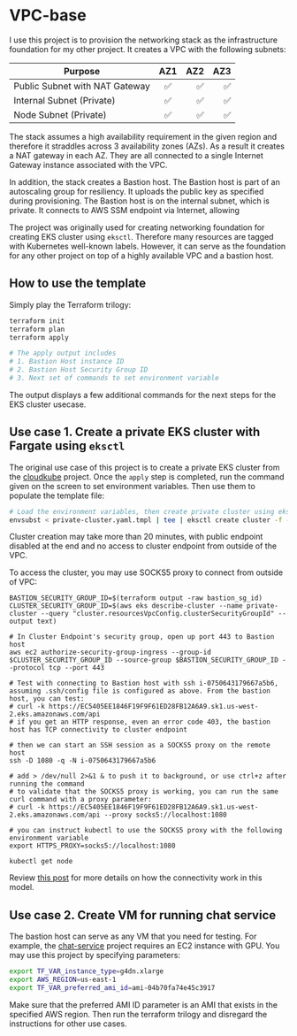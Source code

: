 # VPC-base

I use this project is to provision the networking stack as the infrastructure foundation for my other project. It creates a VPC with the following subnets:

| Purpose   |      AZ1      | AZ2 |AZ3|
|----------|:-------------:|------:|---:|
| Public Subnet with NAT Gateway | :white_check_mark: | :white_check_mark: | :white_check_mark: |
| Internal Subnet (Private) | :white_check_mark: | :white_check_mark: | :white_check_mark: |
| Node Subnet (Private) | :white_check_mark: | :white_check_mark: | :white_check_mark: |

The stack assumes a high availability requirement in the given region and therefore it straddles across 3 availability zones (AZs). As a result it creates a NAT gateway in each AZ. They are all connected to a single Internet Gateway instance associated with the VPC.

In addition, the stack creates a Bastion host. The Bastion host is part of an autoscaling group for resiliency. It uploads the public key as specified during provisioning. The Bastion host is on the internal subnet, which is private. It connects to AWS SSM endpoint via Internet, allowing 


The project was originally used for creating networking foundation for creating EKS cluster using `eksctl`. Therefore many resources are tagged with Kubernetes well-known labels. However, it can serve as the foundation for any other project on top of a highly available VPC and a bastion host.


## How to use the template

Simply play the Terraform trilogy:
```sh
terraform init
terraform plan
terraform apply

# The apply output includes
# 1. Bastion Host instance ID
# 2. Bastion Host Security Group ID
# 3. Next set of commands to set environment variable
```
The output displays a few additional commands for the next steps for the EKS cluster usecase.

## Use case 1. Create a private EKS cluster with Fargate using `eksctl`

The original use case of this project is to create a private EKS cluster from the [cloudkube](https://github.com/digihunch/cloudkube) project. Once the `apply` step is completed, run the command given on the screen to set environment variables. Then use them to populate the template file:

```sh
# Load the environment variables, then create private cluster using eksctl
envsubst < private-cluster.yaml.tmpl | tee | eksctl create cluster -f -
```

Cluster creation may take more than 20 minutes, with public endpoint disabled at the end and no access to cluster endpoint from outside of the VPC. 

To access the cluster, you may use SOCKS5 proxy to connect from outside of VPC: 

```
BASTION_SECURITY_GROUP_ID=$(terraform output -raw bastion_sg_id)
CLUSTER_SECURITY_GROUP_ID=$(aws eks describe-cluster --name private-cluster --query "cluster.resourcesVpcConfig.clusterSecurityGroupId" --output text)
 
# In Cluster Endpoint's security group, open up port 443 to Bastion host
aws ec2 authorize-security-group-ingress --group-id $CLUSTER_SECURITY_GROUP_ID --source-group $BASTION_SECURITY_GROUP_ID --protocol tcp --port 443
 
# Test with connecting to Bastion host with ssh i-0750643179667a5b6, assuming .ssh/config file is configured as above. From the bastion host, you can test:
# curl -k https://EC5405EE1846F19F9F61ED28FB12A6A9.sk1.us-west-2.eks.amazonaws.com/api  
# if you get an HTTP response, even an error code 403, the bastion host has TCP connectivity to cluster endpoint
 
# then we can start an SSH session as a SOCKS5 proxy on the remote host
ssh -D 1080 -q -N i-0750643179667a5b6
 
# add > /dev/null 2>&1 & to push it to background, or use ctrl+z after running the command
# to validate that the SOCKS5 proxy is working, you can run the same curl command with a proxy parameter:
# curl -k https://EC5405EE1846F19F9F61ED28FB12A6A9.sk1.us-west-2.eks.amazonaws.com/api --proxy socks5://localhost:1080
 
# you can instruct kubectl to use the SOCKS5 proxy with the following environment variable
export HTTPS_PROXY=socks5://localhost:1080
 
kubectl get node
```

Review [this post](https://www.digihunch.com/2023/06/connect-kubectl-to-private-kubernetes-cluster-in-eks-and-aks/) for more details on how the connectivity work in this model.

## Use case 2. Create VM for running chat service
The bastion host can serve as any VM that you need for testing. For example, the [chat-service](https://github.com/digihunch/chat-service) project requires an EC2 instance with GPU. You may use this project by specifying parameters:
```sh
export TF_VAR_instance_type=g4dn.xlarge
export AWS_REGION=us-east-1
export TF_VAR_preferred_ami_id=ami-04b70fa74e45c3917
```
Make sure that the preferred AMI ID parameter is an AMI that exists in the specified AWS region. Then run the terraform trilogy and disregard the instructions for other use cases.

